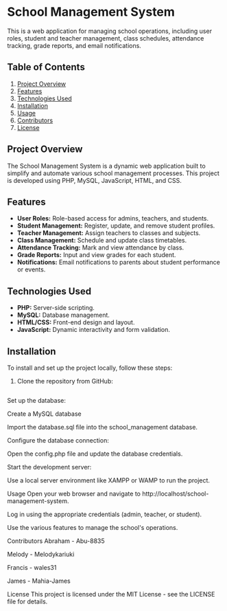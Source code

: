 # School Management System

This is a web application for managing school operations, including user roles, student and teacher management, class schedules, attendance tracking, grade reports, and email notifications.

## Table of Contents

1. [Project Overview](#project-overview)
2. [Features](#features)
3. [Technologies Used](#technologies-used)
4. [Installation](#installation)
5. [Usage](#usage)
6. [Contributors](#contributors)
7. [License](#license)

## Project Overview

The School Management System is a dynamic web application built to simplify and automate various school management processes. This project is developed using PHP, MySQL, JavaScript, HTML, and CSS.

## Features

- **User Roles:** Role-based access for admins, teachers, and students.
- **Student Management:** Register, update, and remove student profiles.
- **Teacher Management:** Assign teachers to classes and subjects.
- **Class Management:** Schedule and update class timetables.
- **Attendance Tracking:** Mark and view attendance by class.
- **Grade Reports:** Input and view grades for each student.
- **Notifications:** Email notifications to parents about student performance or events.

## Technologies Used

- **PHP:** Server-side scripting.
- **MySQL:** Database management.
- **HTML/CSS:** Front-end design and layout.
- **JavaScript:** Dynamic interactivity and form validation.

## Installation

To install and set up the project locally, follow these steps:

1. Clone the repository from GitHub:
   ```bash
Set up the database:

Create a MySQL database 

Import the database.sql file into the school_management database.

Configure the database connection:

Open the config.php file and update the database credentials.

Start the development server:

Use a local server environment like XAMPP or WAMP to run the project.

Usage
Open your web browser and navigate to http://localhost/school-management-system.

Log in using the appropriate credentials (admin, teacher, or student).

Use the various features to manage the school's operations.

Contributors
Abraham - Abu-8835

Melody - Melodykariuki

Francis - wales31

James - Mahia-James


License
This project is licensed under the MIT License - see the LICENSE file for details.
